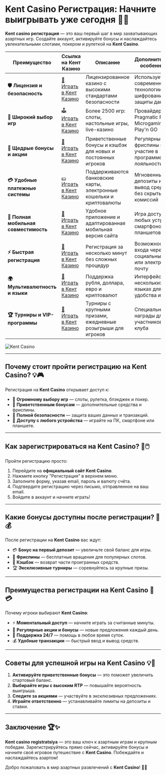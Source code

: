 # Kent Casino Регистрация: Начните выигрывать уже сегодня 🎰✨

**Kent casino регистрация** — это ваш первый шаг в мир захватывающих азартных игр. Создайте аккаунт, активируйте бонусы и наслаждайтесь увлекательными слотами, покером и рулеткой на **Kent Casino**.

| **Преимущество**                      | **Ссылка на Кент Казино**                  | **Описание**                                       | **Дополнительные особенности**                     |
|----------------------------------------|--------------------------------------------|--------------------------------------------------|--------------------------------------------------|
| **🛡️ Лицензия и безопасность**         | [🔗 Играть в Кент Казино](https://brandplay.link/Fv2WP3js) | Лицензированное казино с высокими стандартами безопасности | Использует современные технологии шифрования для защиты данных |
| **🎲 Широкий выбор игр**               | [🕹️ Играть в Кент Казино](https://brandplay.link/Fv2WP3js) | Более 2500 игр: слоты, настольные игры, live-казино | Провайдеры: Pragmatic Play, Microgaming, Play'n GO |
| **💎 Щедрые бонусы и акции**           | [🎁 Играть в Кент Казино](https://brandplay.link/Fv2WP3js) | Приветственные бонусы и кэшбэк для новых и постоянных игроков | Регулярные фриспины и участие в программе лояльности |
| **💳 Удобные платежные системы**       | [💵 Играть в Кент Казино](https://brandplay.link/Fv2WP3js) | Поддерживаются банковские карты, электронные кошельки и криптовалюты | Мгновенные депозиты и вывод средств без скрытых комиссий |
| **📱 Полная мобильная совместимость**  | [📲 Играть в Кент Казино](https://brandplay.link/Fv2WP3js) | Удобное приложение и адаптированная мобильная версия сайта | Игра доступна с любых устройств: смартфонов и планшетов |
| **⚡ Быстрая регистрация**             | [🔑 Играть в Кент Казино](https://brandplay.link/Fv2WP3js) | Регистрация за несколько минут без сложных процедур | Возможность входа через социальные сети или электронную почту |
| **🌍 Мультивалютность и языки**        | [💱 Играть в Кент Казино](https://brandplay.link/Fv2WP3js) | Поддержка рубля, доллара, евро и криптовалют | Интерфейс на нескольких языках для удобства игроков |
| **🏆 Турниры и VIP-программы**         | [🥇 Играть в Кент Казино](https://brandplay.link/Fv2WP3js) | Турниры с крупными призами, ежедневные розыгрыши для игроков | Специальные награды для участников VIP-клуба |

![Kent Casino](https://static25.tgcnt.ru/posts/_0/c5/c533e6093603a60e793850651a52cd34.jpg)

---

## Почему стоит пройти регистрацию на Kent Casino? 💡🎮

Регистрация на **Kent Casino** открывает доступ к:

- 🎰 **Огромному выбору игр** — слоты, рулетка, блэкджек и покер.
- 🎁 **Приветственным бонусам** — дополнительные средства и фриспины.
- 🔐 **Полной безопасности** — защита ваших данных и транзакций.
- 📱 **Доступу с любого устройства** — играйте на ПК, смартфоне или планшете.

---

## Как зарегистрироваться на Kent Casino? 🚀🖱️

Пройти регистрацию просто:

1. Перейдите на **официальный сайт Kent Casino**.
2. Нажмите кнопку "Регистрация" в верхнем меню.
3. Заполните форму, указав email, пароль и валюту счёта.
4. Подтвердите регистрацию через письмо, отправленное на ваш email.
5. Войдите в аккаунт и начните играть!

---

## Какие бонусы доступны после регистрации? 🎁💰

После регистрации на **Kent Casino** вас ждут:

- 💳 **Бонус на первый депозит** — увеличьте свой баланс для игры.
- 🎰 **Фриспины** — бесплатные вращения для популярных слотов.
- 🌟 **Кэшбэк** — возврат части проигранных средств.
- 🏆 **Эксклюзивные турниры** — соревнуйтесь за крупные призы.

---

## Преимущества регистрации на Kent Casino 🌟💳

Почему игроки выбирают **Kent Casino**:

- ⚡ **Моментальный доступ** — начните играть за считанные минуты.
- 🎀 **Регулярные акции и бонусы** — новые предложения каждый день.
- 💬 **Поддержка 24/7** — помощь в любое время суток.
- 💰 **Удобные транзакции** — быстрый ввод и вывод средств.

---

## Советы для успешной игры на Kent Casino 💡🎯

1. **Активируйте приветственные бонусы** — это поможет увеличить стартовый баланс.
2. **Выбирайте игры с высоким RTP** — повышайте вероятность выигрыша.
3. **Следите за акциями** — участвуйте в эксклюзивных предложениях.
4. **Играйте ответственно** — устанавливайте лимиты на депозиты и ставки.

---

## Заключение 🏆✨

**Kent casino registratsiya** — это ваш ключ к азартным играм и крупным победам. Зарегистрируйтесь прямо сейчас, активируйте бонусы и начните своё игровое путешествие с **Kent Casino**. Побеждайте и наслаждайтесь азартом!

Добро пожаловать в мир азартных развлечений с **Kent Casino**! 🎰✨
